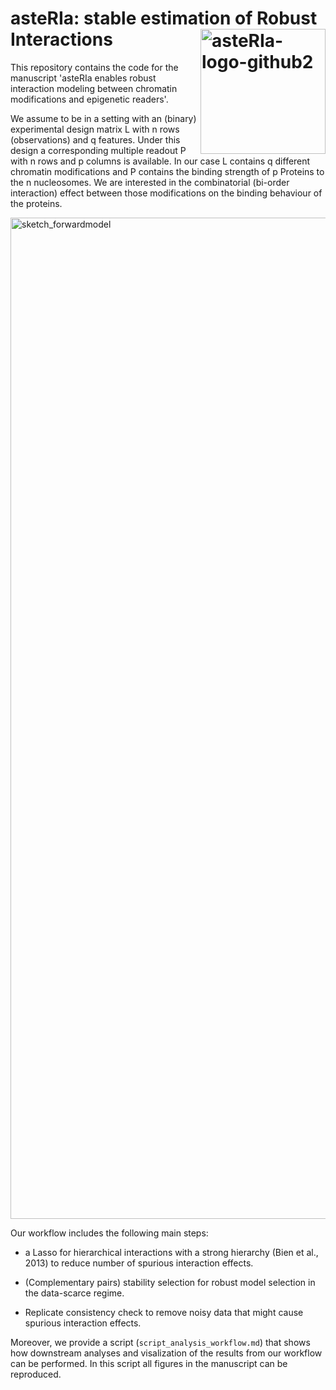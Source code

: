 

# asteRIa: stable estimation of Robust Interactions <img alt="asteRIa-logo-github2" src="https://github.com/marastadler/RobustInteractions/assets/61226497/6cdb3096-a3a4-4fe1-84be-21026cd7677b" align="right" width="200" />







This repository contains the code for the manuscript 'asteRIa enables robust interaction modeling between chromatin modifications and epigenetic readers'.

We assume to be in a setting with an (binary) experimental design matrix L with n rows (observations) and q features. 
Under this design a corresponding multiple readout P with n rows and p columns is available.
In our case L contains q different chromatin modifications and P contains the binding strength of p Proteins to the n nucleosomes.
We are interested in the combinatorial (bi-order interaction) effect between those modifications on the binding behaviour of the proteins.




<img width="1602" alt="sketch_forwardmodel" src="https://user-images.githubusercontent.com/61226497/194323015-9c3c64cd-18a7-4c2e-80be-301b72998abe.png">




Our workflow includes the following main steps:

- a Lasso for hierarchical interactions with a strong hierarchy (Bien et al., 2013) to reduce number of spurious interaction effects.

- (Complementary pairs) stability selection for robust model selection in the data-scarce regime.

- Replicate consistency check to remove noisy data that might cause spurious interaction effects.


Moreover, we provide a script (`script_analysis_workflow.md`) that shows how downstream analyses and visalization of the results from our workflow can be performed. In this script all figures in the manuscript can be reproduced.


